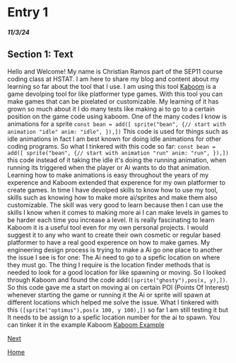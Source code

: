 # Entry 1
##### 11/3/24

## Section 1: Text
Hello and Welcome! My name is Christian Ramos part of the SEP11 course coding class at HSTAT. 
I am here to share my blog and content about my learning so far about the tool that I use.
I am using this tool [Kaboom](https://kaboomjs.com) is a game devolping tool for like platformer type games. With this tool you can make games that can be pixelated or 
customizable. My learning of it has grown so much about it I do many tests like making ai to go to a certain position on the game code using kaboom.
One of the many codes I know is animations for a sprite ```const bean = add([ sprite("bean", {// start with animation "idle" anim: "idle", }),])``` 
This code is used for things such as idle animations in fact I am best known for doing idle animations for other coding programs.
So what I tinkered with this code so far: ```const bean = add([ sprite("bean", {// start with animation "run" anim: "run", }),])``` 
this code instead of it taking the idle it's doing the running animation, when running its triggered when the player or Ai wants to do that animation.
Learning how to make animations is easy throughout the years of my experence and Kaboom extended that experence for my own platformer
to create games. In time I have devolped skills to know how to use my tool, skills such as knowing how to make more ai/sprites and make them also customizable.
The skill was very good to learn because then I can use the skills I know when it comes to making more ai I can make levels in games to be harder each time you increase a level.
It is really fascinating to learn Kaboom it is a useful tool even for my own personal projects. 
I would suggest it to any who want to create their own cosmetic or regular based platformer to have a real good experence on how to make games. 
My engineering design process is trying to make a Ai go one place to another the issue I see is for one: The Ai need to go to a spefic location on where they must go. 
The thing I require is the location finder methods that is needed to look for a good location for like spawning or moving. 
So I looked through Kaboom and found the code add`([sprite("ghosty"),pos(x, y),])`.
So this code gave me a start on moving ai on certain POI (Points Of Interest) whenever starting the game or running it the Ai or sprite will spawn at different locations 
which helped me solve the issue. What I tinkered with this `([sprite("optimus"),pos(x 100, y 100),])` so far I am still testing it but It needs to be assign to a spefic location number 
for the ai to spawn. You can tinker it in the example Kaboom [Kaboom Example](https://kaboomjs.com/play?example=add)





[Next](entry02.md)

[Home](../README.md)
